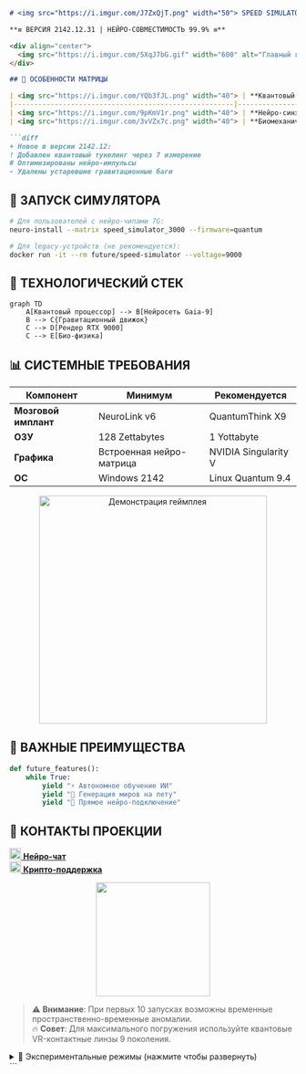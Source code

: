 ```markdown
# <img src="https://i.imgur.com/J7ZxQjT.png" width="50"> SPEED SIMULATOR 3000: НОВАЯ ЭРА ДВИЖЕНИЯ 

**≡ ВЕРСИЯ 2142.12.31 | НЕЙРО-СОВМЕСТИМОСТЬ 99.9% ≡**  

<div align="center">
  <img src="https://i.imgur.com/5XqJ7bG.gif" width="600" alt="Главный герой в кибер-городе">
</div>

## 🌟 ОСОБЕННОСТИ МАТРИЦЫ

| <img src="https://i.imgur.com/YQb3fJL.png" width="40"> | **Квантовый движок** |
|------------------------------------------------------|----------------------|
| <img src="https://i.imgur.com/9pKmV1r.png" width="40"> | **Нейро-синхронизация** |
| <img src="https://i.imgur.com/3vVZx7c.png" width="40"> | **Биомеханический ИИ** |

```diff
+ Новое в версии 2142.12:
! Добавлен квантовый тунелинг через 7 измерение
# Оптимизированы нейро-импульсы
- Удалены устаревшие гравитационные баги
```

## 🚀 ЗАПУСК СИМУЛЯТОРА

```bash
# Для пользователей с нейро-чипами 7G:
neuro-install --matrix speed_simulator_3000 --firmware=quantum

# Для legacy-устройств (не рекомендуется):
docker run -it --rm future/speed-simulator --voltage=9000
```

## 🔮 ТЕХНОЛОГИЧЕСКИЙ СТЕК

```mermaid
graph TD
    A[Квантовый процессор] --> B[Нейросеть Gaia-9]
    B --> C{Гравитационный движок}
    C --> D[Рендер RTX 9000]
    C --> E[Био-физика]
```

## 📊 СИСТЕМНЫЕ ТРЕБОВАНИЯ

| Компонент | Минимум | Рекомендуется |
|-----------|---------|---------------|
| **Мозговой имплант** | NeuroLink v6 | QuantumThink X9 |
| **ОЗУ** | 128 Zettabytes | 1 Yottabyte |
| **Графика** | Встроенная нейро-матрица | NVIDIA Singularity V |
| **ОС** | Windows 2142 | Linux Quantum 9.4 |

<div align="center">
  <img src="https://i.imgur.com/LzQqW3F.gif" width="400" alt="Демонстрация геймплея">
</div>

## 📌 ВАЖНЫЕ ПРЕИМУЩЕСТВА

```python
def future_features():
    while True:
        yield "⚡ Автономное обучение ИИ"
        yield "🌌 Генерация миров на лету"
        yield "🧠 Прямое нейро-подключение"
```

## 📡 КОНТАКТЫ ПРОЕКЦИИ

[<img src="https://i.imgur.com/sJ3k5xW.png" width="20"> **Нейро-чат**](https://t.me/quantum_speed)  
[<img src="https://i.imgur.com/Vm5Xb2r.png" width="20"> **Крипто-поддержка**](https://etherscan.io/address/0x...)

<div align="center">
  <img src="https://i.imgur.com/JqYeZ3U.png" width="200">
</div>

> ⚠️ **Внимание**: При первых 10 запусках возможны временные пространственно-временные аномалии.  
> 🔥 **Совет**: Для максимального погружения используйте квантовые VR-контактные линзы 9 поколения.  

<details>
<summary>🧪 Экспериментальные режимы (нажмите чтобы развернуть)</summary>

```lua
-- Активация гипер-скорости:
/matrix enable --protocol=lightspeed --override

-- Каллибровка нейро-интерфейса:
/sim calibrate --brainwaves=gamma --precision=0.001
```
</details>
```
